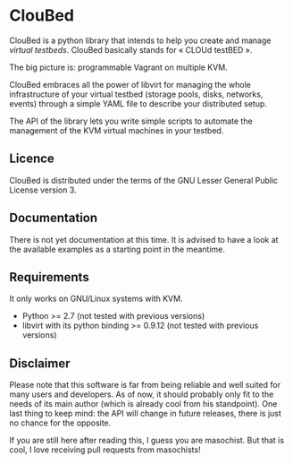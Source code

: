 ClouBed
=======

ClouBed is a python library that intends to help you create and manage *virtual
testbeds*. ClouBed basically stands for « CLOUd testBED ».

The big picture is: programmable Vagrant on multiple KVM.

ClouBed embraces all the power of libvirt for managing the whole infrastructure
of your virtual testbed (storage pools, disks, networks, events) through a
simple YAML file to describe your distributed setup.

The API of the library lets you write simple scripts to automate the management
of the KVM virtual machines in your testbed.

Licence
-------

ClouBed is distributed under the terms of the GNU Lesser General Public License
version 3.

Documentation
-------------

There is not yet documentation at this time. It is advised to have a look at the
available examples as a starting point in the meantime.

Requirements
------------

It only works on GNU/Linux systems with KVM.

* Python >= 2.7 (not tested with previous versions)
* libvirt with its python binding >= 0.9.12 (not tested with previous versions)

Disclaimer
----------

Please note that this software is far from being reliable and well suited for
many users and developers. As of now, it should probably only fit to the needs
of its main author (which is already cool from his standpoint). One last thing
to keep mind: the API will change in future releases, there is just no chance
for the opposite.

If you are still here after reading this, I guess you are masochist. But that
is cool, I love receiving pull requests from masochists!
